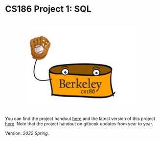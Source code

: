 # CS186 Project 1: SQL

<br>

<div align=center><img src="https://raw.githubusercontent.com/Maizehsu/FigureBed/main/asset/2022/05/13/20220513-152132.jpg"/></div>

<br>

You can find the project handout [here](https://github.com/Maizehsu/CS186-2022-Summer-Joe-Hellerstein/tree/main/Proj-handouts/proj1) and the latest version of this project [here](https://cs186.gitbook.io/project/assignments/proj1/your-tasks). Note that the project handout on gitbook updates from year to year. 

Version: *2022 Spring*.
